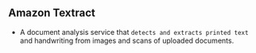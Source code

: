 Amazon Textract
---

- A document analysis service that `detects and extracts printed text` and handwriting from images and scans of uploaded documents.
